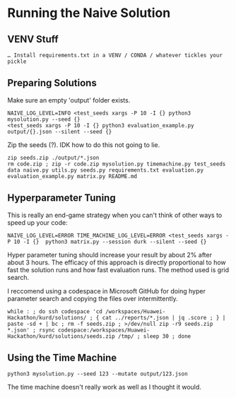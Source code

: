 # Running the Naive Solution

## VENV Stuff

```
… Install requirements.txt in a VENV / CONDA / whatever tickles your pickle
```

## Preparing Solutions

Make sure an empty 'output' folder exists.

```
NAIVE_LOG_LEVEL=INFO <test_seeds xargs -P 10 -I {} python3 mysolution.py --seed {}
<test_seeds xargs -P 10 -I {} python3 evaluation_example.py output/{}.json --silent --seed {}
```

Zip the seeds (?). IDK how to do this not going to lie.

```
zip seeds.zip ./output/*.json
rm code.zip ; zip -r code.zip mysolution.py timemachine.py test_seeds data naive.py utils.py seeds.py requirements.txt evaluation.py evaluation_example.py matrix.py README.md
```

## Hyperparameter Tuning

This is really an end-game strategy when you can't think of other ways to speed up your code:

```
NAIVE_LOG_LEVEL=ERROR TIME_MACHINE_LOG_LEVEL=ERROR <test_seeds xargs -P 10 -I {}  python3 matrix.py --session durk --silent --seed {}
```

Hyper parameter tuning should increase your result by about 2% after about 3 hours. The efficacy of this approach is directly proportional to how fast the solution runs and how fast evaluation runs. The method used is grid search.

I reccomend using a codespace in Microsoft GitHub for doing hyper parameter search and copying the files over intermittently.

```
while : ; do ssh codespace 'cd /workspaces/Huawei-Hackathon/kurd/solutions/ ; { cat ../reports/*.json | jq .score ; } | paste -sd + | bc ; rm -f seeds.zip ; >/dev/null zip -r9 seeds.zip *.json' ; rsync codespace:/workspaces/Huawei-Hackathon/kurd/solutions/seeds.zip /tmp/ ; sleep 30 ; done
```

## Using the Time Machine

```
python3 mysolution.py --seed 123 --mutate output/123.json
```

The time machine doesn't really work as well as I thought it would.

